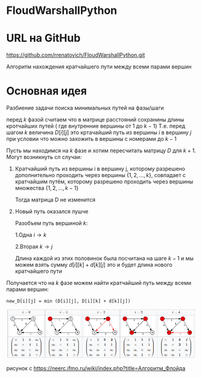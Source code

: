 # FloudWarshallPython
 
# URL на GitHub 
https://github.com/rrenatovich/FloudWarshallPython.git

Алгоритм нахождения кратчайшего пути между всеми парами вершин

# Основная идея 
Разбиение задачи поиска минимальных путей на фазы/шаги 

перед $k$ фазой считаем что в матрице расстояний сохранины длины кротчайших путей ( где внутренние вершины от 1 до $k-1$) 
Т.е. перед шагом $k$ величина $D[i][j]$ это кртачайший путь из вершины $i$ в вершину $j$ при условии что можно захожить в вершины с номерами до $k-1$

Пусть мы находимся на $k$ фазе и хотим пересчитать матрицу $D$ для $k+1$. Могут возникнуть сл случаи: 

1. Кратчайший путь из вершины i в вершину j, которому разрешено дополнительно проходить через вершины $\{ 1, 2, \ldots, k \}$, совпадает с кратчайшим путём, которому разрешено проходить через вершины множества $\{ 1, 2, \ldots, k-1 \}$
    
    Тогда матрица D не изменится 

2. Новый путь оказался лушче 

    Разобъем путь вершиной $k$:
    
    1.Одна $i \to k$

    2.Вторая $k \to j$

    Длина каждой из этих половинок была посчитана на шаге $k-1$ и мы можем взять сумму $d[i][k] + d[k][j]$ это и будет длина нового кратчайшего пути

Получается что на $k$ фазе можем найти кратчайший путь между всеми парами вершин: 

```
new_D[i][j] = min (D[i][j], D[i][k] + d[k][j])
```
![Рисунок с Википедии пример работы](figure/eexampleOfWork.png)

рисунок с https://neerc.ifmo.ru/wiki/index.php?title=Алгоритм_Флойда


